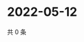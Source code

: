 # 2022-05-12

共 0 条

<!-- BEGIN WEIBO -->
<!-- 最后更新时间 Thu May 12 2022 22:17:21 GMT+0800 (China Standard Time) -->

<!-- END WEIBO -->
